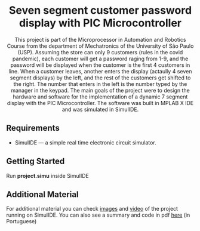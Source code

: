 <h1 align="center">
  Seven segment customer password display with PIC Microcontroller
</h1>

<p align="center">
    This project is part of the Microprocessor in Automation and Robotics Course from the department of Mechatronics of the University of São Paulo (USP).
    Assuming the store can only 9 customers (rules in the covid pandemic), each customer will get a password raging from 1-9, and the password will be displayed
    when the customer is the first 4 customers in line. When a customer leaves, another enters the display (actaully 4 seven segment displays) by the left, and the rest of the 
    customers get shifted to the right. The number that enters in the left is the number typed by the manager in the keypad. The main goals of the project were to design the hardware 
    and software for the implementation of a dynamic 7 segment display with the PIC Microcontroller. The software was built in MPLAB X IDE and was simulated in SimulIDE.
</p>

## Requirements

- SimulIDE —  a simple real time electronic circuit simulator.

## Getting Started

Run **project.simu** inside SimulIDE

## Additional Material

For additional material you can check [images](https://github.com/BrunoScaglione/Seven-Segment-Display-PIC-Microcontroller/tree/main/images_simulide) and [video](https://github.com/BrunoScaglione/Seven-Segment-Display-PIC-Microcontroller/tree/main/video_simulide)
of the project running on SimulIDE. You can also see a summary and code in pdf [here](https://github.com/BrunoScaglione/Seven-Segment-Display-PIC-Microcontroller/blob/main/code_and_summary.pdf) (in Portuguese)
